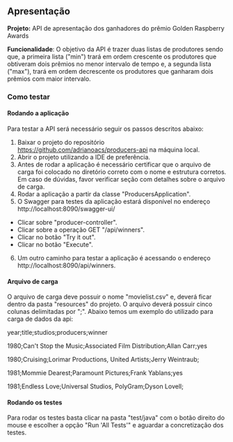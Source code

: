 ## Apresentação

**Projeto:** API de apresentação dos ganhadores do prêmio Golden Raspberry Awards

**Funcionalidade**: O objetivo da API é trazer duas listas de produtores sendo que, a primeira lista ("min") trará em ordem crescente os produtores que obtiveram dois prêmios no menor intervalo de tempo e, a segunda lista ("max"), trará em ordem decrescente os produtores que ganharam dois prêmios com maior intervalo.

### Como testar
#### Rodando a aplicação

Para testar a API será necessário seguir os passos descritos abaixo:

1. Baixar o projeto do repositório https://github.com/adrianoacs/producers-api na máquina local.
2. Abrir o projeto utilizando a IDE de preferência.
3. Antes de rodar a aplicação é necessário certificar que o arquivo de carga foi colocado no diretório correto com o nome e estrutura corretos. Em caso de dúvidas, favor verificar seção com detalhes sobre o arquivo de carga.
4. Rodar a aplicação a partir da classe "ProducersApplication".
5. O Swagger para testes da aplicação estará disponível no endereço http://localhost:8090/swagger-ui/
- Clicar sobre "producer-controller".
- Clicar sobre a operação GET "/api/winners".
- Clicar no botão "Try it out".
- Clicar no botão "Execute".

6. Um outro caminho para testar a aplicação é acessando o endereço http://localhost:8090/api/winners.

#### Arquivo de carga
O arquivo de carga deve possuir o nome "movielist.csv" e, deverá ficar dentro da pasta "resources" do projeto. O arquivo deverá possuir cinco colunas delimitadas por ";". Abaixo temos um exemplo do utilizado para carga de dados da api:

year;title;studios;producers;winner

1980;Can't Stop the Music;Associated Film Distribution;Allan Carr;yes

1980;Cruising;Lorimar Productions, United Artists;Jerry Weintraub;

1981;Mommie Dearest;Paramount Pictures;Frank Yablans;yes

1981;Endless Love;Universal Studios, PolyGram;Dyson Lovell;



#### Rodando os testes
Para rodar os testes basta clicar na pasta "test/java" com o botão direito do mouse e escolher a opção "Run 'All Tests'" e aguardar a concretização dos testes.


